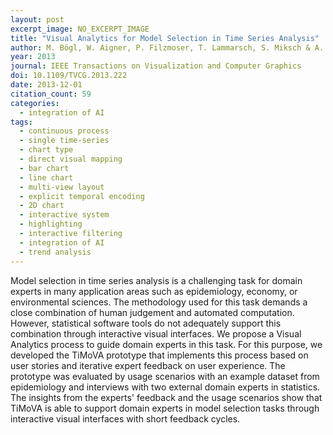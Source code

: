 ```yaml
---
layout: post
excerpt_image: NO_EXCERPT_IMAGE
title: "Visual Analytics for Model Selection in Time Series Analysis"
author: M. Bögl, W. Aigner, P. Filzmoser, T. Lammarsch, S. Miksch & A. Rind
year: 2013
journal: IEEE Transactions on Visualization and Computer Graphics
doi: 10.1109/TVCG.2013.222
date: 2013-12-01
citation_count: 59
categories:
  - integration of AI
tags:
  - continuous process
  - single time-series
  - chart type
  - direct visual mapping
  - bar chart
  - line chart
  - multi-view layout
  - explicit temporal encoding
  - 2D chart
  - interactive system
  - highlighting
  - interactive filtering
  - integration of AI
  - trend analysis
---
```

Model selection in time series analysis is a challenging task for domain experts in many application areas such as epidemiology, economy, or environmental sciences. The methodology used for this task demands a close combination of human judgement and automated computation. However, statistical software tools do not adequately support this combination through interactive visual interfaces. We propose a Visual Analytics process to guide domain experts in this task. For this purpose, we developed the TiMoVA prototype that implements this process based on user stories and iterative expert feedback on user experience. The prototype was evaluated by usage scenarios with an example dataset from epidemiology and interviews with two external domain experts in statistics. The insights from the experts' feedback and the usage scenarios show that TiMoVA is able to support domain experts in model selection tasks through interactive visual interfaces with short feedback cycles.
